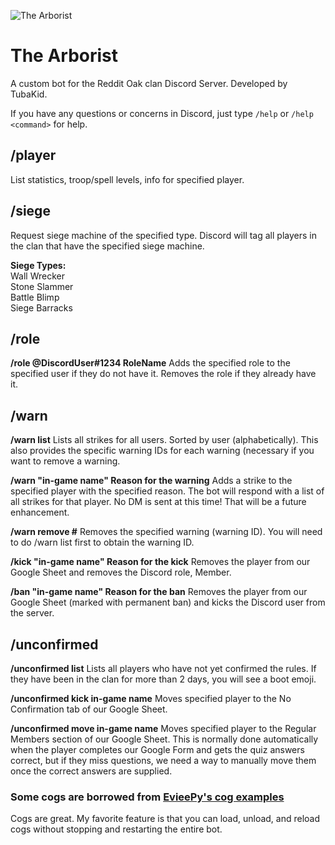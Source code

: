 ![The Arborist](http://www.mayodev.com/images/arborist128.png)

# The Arborist

A custom bot for the Reddit Oak clan Discord Server. Developed by TubaKid.

If you have any questions or concerns in Discord, just type `/help` or `/help <command>` for help. 

## /player <in-game name>
List statistics, troop/spell levels, info for specified player.

## /siege <siege type>
Request siege machine of the specified type. Discord will tag all players in the clan that have the specified siege machine.

**Siege Types:**  
Wall Wrecker  
Stone Slammer  
Battle Blimp  
Siege Barracks

## /role
**/role @DiscordUser#1234 RoleName**
Adds the specified role to the specified user if they do not have it. Removes the role if they already have it.

## /warn
**/warn list**
Lists all strikes for all users. Sorted by user (alphabetically). This also provides the specific warning IDs for each warning (necessary if you want to remove a warning.

**/warn "in-game name" Reason for the warning**
Adds a strike to the specified player with the specified reason. The bot will respond with a list of all strikes for that player. No DM is sent at this time! That will be a future enhancement.

**/warn remove #**
Removes the specified warning (warning ID). You will need to do /warn list first to obtain the warning ID.

**/kick "in-game name" Reason for the kick**
Removes the player from our Google Sheet and removes the Discord role, Member.

**/ban "in-game name" Reason for the ban**
Removes the player from our Google Sheet (marked with permanent ban) and kicks the Discord user from the server.

## /unconfirmed
**/unconfirmed list**
Lists all players who have not yet confirmed the rules. If they have been in the clan for more than 2 days, you will see a boot emoji.

**/unconfirmed kick in-game name**
Moves specified player to the No Confirmation tab of our Google Sheet.

**/unconfirmed move in-game name**
Moves specified player to the Regular Members section of our Google Sheet.  This is normally done automatically when the player completes our Google Form and gets the quiz answers correct, but if they miss questions, we need a way to manually move them once the correct answers are supplied.

### Some cogs are borrowed from [EvieePy's cog examples](https://gist.github.com/EvieePy/d78c061a4798ae81be9825468fe146be)
Cogs are great.  My favorite feature is that you can load, unload, and reload cogs without stopping and restarting the entire bot.
